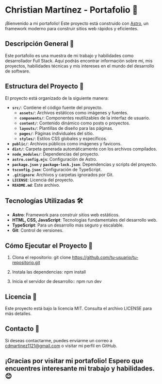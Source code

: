 
# Christian Martínez - Portafolio 🚀

¡Bienvenido a mi portafolio! Este proyecto está construido con [Astro](https://astro.build/), un framework moderno para construir sitios web rápidos y eficientes.

## Descripción General 📄

Este portafolio es una muestra de mi trabajo y habilidades como desarrollador Full Stack. Aquí podrás encontrar información sobre mí, mis proyectos, habilidades técnicas y mis intereses en el mundo del desarrollo de software.

## Estructura del Proyecto 📂

El proyecto está organizado de la siguiente manera:

- **`src/`**: Contiene el código fuente del proyecto.
  - **`assets/`**: Archivos estáticos como imágenes y fuentes.
  - **`components/`**: Componentes reutilizables de la interfaz de usuario.
  - **`content/`**: Contenido dinámico como posts o proyectos.
  - **`layouts/`**: Plantillas de diseño para las páginas.
  - **`pages/`**: Páginas individuales del sitio.
  - **`styles/`**: Estilos CSS globales y específicos.
- **`public/`**: Archivos públicos como imágenes y favicons.
- **`dist/`**: Carpeta generada automáticamente con los archivos compilados.
- **`node_modules/`**: Dependencias del proyecto.
- **`astro.config.mjs`**: Configuración de Astro.
- **`package.json`** y **`package-lock.json`**: Dependencias y scripts del proyecto.
- **`tsconfig.json`**: Configuración de TypeScript.
- **`.gitignore`**: Archivos y carpetas ignorados por Git.
- **`LICENSE`**: Licencia del proyecto.
- **`README.md`**: Este archivo.

## Tecnologías Utilizadas 🛠️

- **Astro**: Framework para construir sitios web estáticos.
- **HTML, CSS, JavaScript**: Tecnologías fundamentales del desarrollo web.
- **TypeScript**: Para un desarrollo más seguro y escalable.
- **Git**: Control de versiones.

## Cómo Ejecutar el Proyecto 🚀

1. Clona el repositorio:
   git clone https://github.com/tu-usuario/tu-repositorio.git

2. Instala las dependencias:
   npm install

3. Inicia el servidor de desarrollo::
   npm run dev

## Licencia 📜
Este proyecto está bajo la licencia MIT. Consulta el archivo LICENSE para más detalles.

## Contacto 📧
Si deseas contactarme, puedes enviarme un correo a cdmartinez1121@gmail.com o visitar mi perfil en GitHub.

## ¡Gracias por visitar mi portafolio! Espero que encuentres interesante mi trabajo y habilidades. 😊